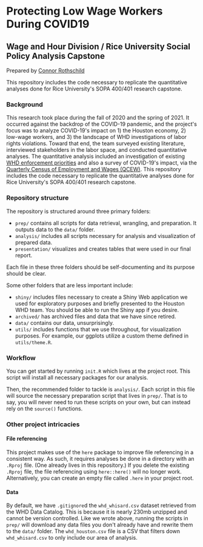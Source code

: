 # Protecting Low Wage Workers During COVID19

## Wage and Hour Division / Rice University Social Policy Analysis Capstone

Prepared by [Connor Rothschild](www.connorrothschild.com)

This repository includes the code necessary to replicate the quantitative analyses done for Rice University's SOPA 400/401 research capstone.

### Background

This research took place during the fall of 2020 and the spring of 2021. It occurred against the backdrop of the COVID-19 pandemic, and the project's focus was to analyze COVID-19's impact on 1) the Houston economy, 2) low-wage workers, and 3) the landscape of WHD investigations of labor rights violations. Toward that end, the team surveyed existing literature, interviewed stakeholders in the labor space, and conducted quantitative analyses. The quantitative analysis included an investigation of existing [WHD enforcement priorities](https://enforcedata.dol.gov/views/data_catalogs.php) and also a survey of COVID-19's impact, via the [Quarterly Census of Employment and Wages (QCEW)](https://www.bls.gov/cew/). This repository includes the code necessary to replicate the quantitative analyses done for Rice University's SOPA 400/401 research capstone.

### Repository structure

The repository is structured around three primary folders:

* `prep/` contains all scripts for data retrieval, wrangling, and preparation. It outputs data to the `data/` folder. 
* `analysis/` includes all scripts necessary for analysis and visualization of prepared data.
* `presentation/` visualizes and creates tables that were used in our final report.

Each file in these three folders should be self-documenting and its purpose should be clear. 

Some other folders that are less important include:

* `shiny/` includes files necessary to create a Shiny Web application we used for exploratory purposes and briefly presented to the Houston WHD team. You should be able to run the Shiny app if you desire.
* `archived/` has archived files and data that we have since retired. 
* `data/` contains our data, unsurprisingly.
* `utils/` includes functions that we use throughout, for visualization purposes. For example, our ggplots utilize a custom theme defined in `utils/theme.R`.

### Workflow

You can get started by running `init.R` which lives at the project root. This script will install all necessary packages for our analysis.

Then, the recommended folder to tackle is `analysis/`. Each script in this file will source the necessary preparation script that lives in `prep/`. That is to say, you will never need to run these scripts on your own, but can instead rely on the `source()` functions.

### Other project intricacies

#### File referencing

This project makes use of the `here` package to improve file referencing in a consistent way. As such, it requires analyses be done in a directory with an `.Rproj` file. (One already lives in this repository.) If you delete the existing `.Rproj` file, the file referencing using `here::here()` will no longer work. Alternatively, you can create an empty file called `.here` in your project root.

#### Data 

By default, we have `.gitignore`d the `whd_whisard.csv` dataset retrieved from the WHD Data Catalog. This is because it is nearly 230mb unzipped and cannot be version controlled. Like we wrote above, running the scripts in `prep/` will download any data files you don't already have and rewrite them to the `data/` folder. The `whd_houston.csv` file is a CSV that filters down `whd_whisard.csv` to only include our area of analysis.